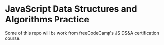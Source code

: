 # JavaScript Data Structures and Algorithms Practice

Some of this repo will be work from freeCodeCamp's JS DS&A certification course.
